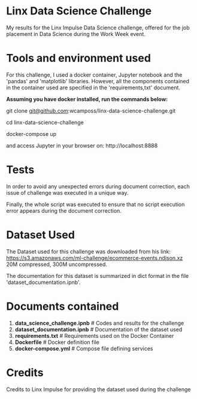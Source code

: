 # Linx Data Science Challenge

My results for the Linx Impulse Data Science challenge, offered for the job placement in Data Science during the Work Week event.

# Tools and environment used

For this challenge, I used a docker container, Jupyter notebook and the 'pandas' and 'matplotlib' libraries. However, all the components contained in the container used are specified in the 'requirements,txt' document.

**Assuming you have docker installed, run the commands below:**

git clone  git@github.com:wcamposs/linx-data-science-challenge.git

cd linx-data-science-challenge

docker-compose up

and access Jupyter in your browser on: http://localhost:8888


# Tests

In order to avoid any unexpected errors during document correction, each issue of challenge was executed in a unique way.

Finally, the whole script was executed to ensure that no script execution error appears during the document correction.

# Dataset Used

The Dataset used for this challenge was downloaded from his link: https://s3.amazonaws.com/ml-challenge/ecommerce-events.ndjson.xz
20M compressed, 300M uncompressed.

The documentation for this dataset is summarized in dict format in the file 'dataset_documentation.ipnb'.

# Documents contained

1. **data_science_challenge.ipnb**        # Codes and results for the challenge
2. **dataset_documentation.ipnb**         # Documentation of the dataset used
3. **requirements.txt**                   # Requirements used on the Docker Container
4. **Dockerfile**                         # Docker definition file
5. **docker-compose.yml**                 # Compose file defining services

# Credits

Credits to Linx Impulse for providing the dataset used during the challenge 
